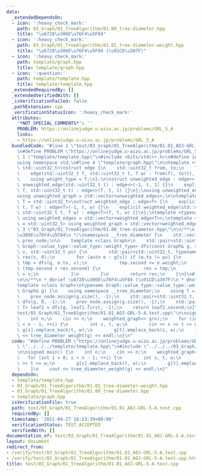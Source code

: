 ```yaml
---
data:
  _extendedDependsOn:
  - icon: ':heavy_check_mark:'
    path: 03_Graph/01_TreeAlgorithm/01.00_tree-diameter.hpp
    title: "\u6728\u306E\u76F4\u5F84"
  - icon: ':heavy_check_mark:'
    path: 03_Graph/01_TreeAlgorithm/01.01_tree-diameter-weight.hpp
    title: "\u6728\u306E\u76F4\u5F84 (\u91CD\u307F)"
  - icon: ':heavy_check_mark:'
    path: template/graph.hpp
    title: template/graph.hpp
  - icon: ':question:'
    path: template/template.hpp
    title: template/template.hpp
  _extendedRequiredBy: []
  _extendedVerifiedWith: []
  _isVerificationFailed: false
  _pathExtension: cpp
  _verificationStatusIcon: ':heavy_check_mark:'
  attributes:
    '*NOT_SPECIAL_COMMENTS*': ''
    PROBLEM: https://onlinejudge.u-aizu.ac.jp/problems/GRL_5_A
    links:
    - https://onlinejudge.u-aizu.ac.jp/problems/GRL_5_A
  bundledCode: "#line 1 \"test/03_Graph/01_TreeAlgorithm/01.01_AOJ-GRL-5-A.test.cpp\"\
    \n#define PROBLEM \"https://onlinejudge.u-aizu.ac.jp/problems/GRL_5_A\"\n#line\
    \ 1 \"template/template.hpp\"\n#include <bits/stdc++.h>\n#define int int64_t\n\
    using namespace std;\n#line 4 \"template/graph.hpp\"\n\ntemplate <typename T =\
    \ std::uint32_t>\nstruct edge {\n    std::uint32_t from, to;\n    T weight;\n\
    \    edge(std::uint32_t f, std::uint32_t t, T w) : from(f), to(t), weight(w) {}\n\
    \    using weight_type = T;\n};\n\nstruct unweighted_edge : edge<> {\n    explicit\
    \ unweighted_edge(std::uint32_t t) : edge<>(-1, t, 1) {}\n    explicit unweighted_edge(std::uint32_t\
    \ f, std::uint32_t t) : edge<>(f, t, 1) {}\n};\nusing unweighted_edges = std::vector<unweighted_edge>;\n\
    using unweighted_graph = std::vector<unweighted_edges>;\n\ntemplate <typename\
    \ T = std::uint32_t>\nstruct weighted_edge : edge<T> {\n    explicit weighted_edge(std::uint32_t\
    \ t, T w) : edge<T>(-1, t, w) {}\n    explicit weighted_edge(std::uint32_t f,\
    \ std::uint32_t t, T w) : edge<T>(f, t, w) {}\n};\ntemplate <typename T = std::uint32_t>\
    \ using weighted_edges = std::vector<weighted_edge<T>>;\ntemplate <typename T\
    \ = std::uint32_t> using weighted_graph = std::vector<weighted_edges<T>>;\n#line\
    \ 3 \"03_Graph/01_TreeAlgorithm/01.00_tree-diameter.hpp\"\n\n/**\n * @brief \u6728\
    \u306E\u76F4\u5F84\n */\nnamespace __tree_diameter {\n    std::vector<std::uint32_t>\
    \ prev_node;\n\n    template <class Graph>\n    std::pair<std::uint32_t, typename\
    \ Graph::value_type::value_type::weight_type> dfs(const Graph& g, std::uint32_t\
    \ v, std::uint32_t pv) {\n        std::pair<std::uint32_t, typename Graph::value_type::value_type::weight_type>\
    \ res(v, 0);\n        for (auto e : g[v]) if (e.to != pv) {\n            auto\
    \ tmp = dfs(g, e.to, v);\n            tmp.second += e.weight;\n            if\
    \ (tmp.second > res.second) {\n                res = tmp;\n                prev_node[e.to]\
    \ = v;\n            }\n        }\n        return res;\n    }\n}\n#line 3 \"03_Graph/01_TreeAlgorithm/01.01_tree-diameter-weight.hpp\"\
    \n\n/**\n * @brief \u6728\u306E\u76F4\u5F84 (\u91CD\u307F)\n * @note O(n)\n */\n\
    template <class Graph>\ntypename Graph::value_type::value_type::weight_type tree_diameter_weight(const\
    \ Graph& g) {\n    using namespace __tree_diameter;\n    using T = typename Graph::value_type::value_type::weight_type;\n\
    \    prev_node.assign(g.size(), -1);\n    std::pair<std::uint32_t, T> leaf1 =\
    \ dfs(g, 0, -1);\n    prev_node.assign(g.size(), -1);\n    std::pair<std::uint32_t,\
    \ T> leaf2 = dfs(g, leaf1.first, -1);\n    return leaf2.second;\n}\n#line 4 \"\
    test/03_Graph/01_TreeAlgorithm/01.01_AOJ-GRL-5-A.test.cpp\"\n\nsigned main() {\n\
    \    int n;\n    cin >> n;\n    weighted_graph<> g(n);\n    for (int i = 0; i\
    \ < n - 1; ++i) {\n        int s, t, w;\n        cin >> s >> t >> w;\n       \
    \ g[s].emplace_back(t, w);\n        g[t].emplace_back(s, w);\n    }\n    cout\
    \ << tree_diameter_weight(g) << endl;\n}\n"
  code: "#define PROBLEM \"https://onlinejudge.u-aizu.ac.jp/problems/GRL_5_A\"\n#include\
    \ \"../../../template/template.hpp\"\n#include \"../../../03_Graph/01_TreeAlgorithm/01.01_tree-diameter-weight.hpp\"\
    \n\nsigned main() {\n    int n;\n    cin >> n;\n    weighted_graph<> g(n);\n \
    \   for (int i = 0; i < n - 1; ++i) {\n        int s, t, w;\n        cin >> s\
    \ >> t >> w;\n        g[s].emplace_back(t, w);\n        g[t].emplace_back(s, w);\n\
    \    }\n    cout << tree_diameter_weight(g) << endl;\n}"
  dependsOn:
  - template/template.hpp
  - 03_Graph/01_TreeAlgorithm/01.01_tree-diameter-weight.hpp
  - 03_Graph/01_TreeAlgorithm/01.00_tree-diameter.hpp
  - template/graph.hpp
  isVerificationFile: true
  path: test/03_Graph/01_TreeAlgorithm/01.01_AOJ-GRL-5-A.test.cpp
  requiredBy: []
  timestamp: '2021-04-27 18:23:39+00:00'
  verificationStatus: TEST_ACCEPTED
  verifiedWith: []
documentation_of: test/03_Graph/01_TreeAlgorithm/01.01_AOJ-GRL-5-A.test.cpp
layout: document
redirect_from:
- /verify/test/03_Graph/01_TreeAlgorithm/01.01_AOJ-GRL-5-A.test.cpp
- /verify/test/03_Graph/01_TreeAlgorithm/01.01_AOJ-GRL-5-A.test.cpp.html
title: test/03_Graph/01_TreeAlgorithm/01.01_AOJ-GRL-5-A.test.cpp
---
```

